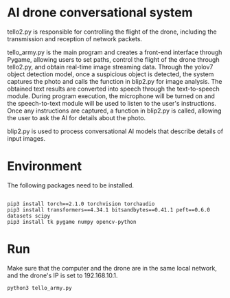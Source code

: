 # AI drone conversational system
tello2.py is responsible for controlling the flight of the drone, including the transmission and reception of network packets.

tello_army.py is the main program and creates a front-end interface through Pygame, allowing users to set paths, control the flight of the drone through tello2.py, and obtain real-time image streaming data. Through the yolov7 object detection model, once a suspicious object is detected, the system captures the photo and calls the function in blip2.py for image analysis. The obtained text results are converted into speech through the text-to-speech module. During program execution, the microphone will be turned on and the speech-to-text module will be used to listen to the user's instructions. Once any instructions are captured, a function in blip2.py is called, allowing the user to ask the AI ​​for details about the photo.

blip2.py is used to process conversational AI models that describe details of input images.

# Environment
The following packages need to be installed.

<code>
pip3 install torch==2.1.0 torchvision torchaudio
pip3 install transformers==4.34.1 bitsandbytes==0.41.1 peft==0.6.0 datasets scipy
pip3 install tk pygame numpy opencv-python
</code>

# Run
Make sure that the computer and the drone are in the same local network, and the drone's IP is set to 192.168.10.1.

<code>python3 tello_army.py</code>
